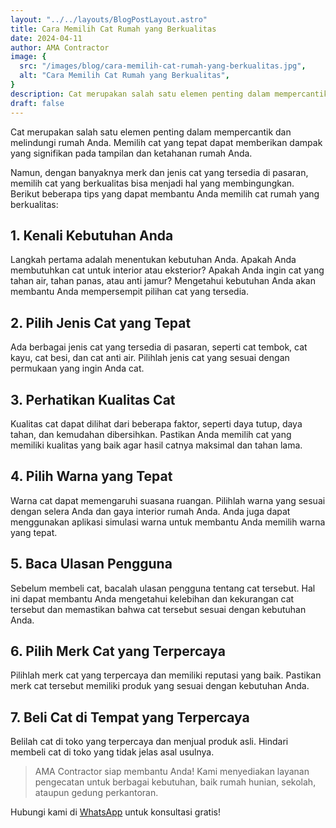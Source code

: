 ```yaml
---
layout: "../../layouts/BlogPostLayout.astro"
title: Cara Memilih Cat Rumah yang Berkualitas
date: 2024-04-11
author: AMA Contractor
image: {
  src: "/images/blog/cara-memilih-cat-rumah-yang-berkualitas.jpg",
  alt: "Cara Memilih Cat Rumah yang Berkualitas",
}
description: Cat merupakan salah satu elemen penting dalam mempercantik dan melindungi rumah Anda. Memilih cat yang tepat dapat memberikan dampak yang signifikan pada tampilan dan ketahanan rumah Anda.
draft: false
---
```


Cat merupakan salah satu elemen penting dalam mempercantik dan melindungi rumah Anda. Memilih cat yang tepat dapat memberikan dampak yang signifikan pada tampilan dan ketahanan rumah Anda.

Namun, dengan banyaknya merk dan jenis cat yang tersedia di pasaran, memilih cat yang berkualitas bisa menjadi hal yang membingungkan. Berikut beberapa tips yang dapat membantu Anda memilih cat rumah yang berkualitas:

## 1\. Kenali Kebutuhan Anda ##

Langkah pertama adalah menentukan kebutuhan Anda. Apakah Anda membutuhkan cat untuk interior atau eksterior? Apakah Anda ingin cat yang tahan air, tahan panas, atau anti jamur? Mengetahui kebutuhan Anda akan membantu Anda mempersempit pilihan cat yang tersedia.

## 2\. Pilih Jenis Cat yang Tepat ##

Ada berbagai jenis cat yang tersedia di pasaran, seperti cat tembok, cat kayu, cat besi, dan cat anti air. Pilihlah jenis cat yang sesuai dengan permukaan yang ingin Anda cat.

## 3\. Perhatikan Kualitas Cat ##

Kualitas cat dapat dilihat dari beberapa faktor, seperti daya tutup, daya tahan, dan kemudahan dibersihkan. Pastikan Anda memilih cat yang memiliki kualitas yang baik agar hasil catnya maksimal dan tahan lama.

## 4\. Pilih Warna yang Tepat ##

Warna cat dapat memengaruhi suasana ruangan. Pilihlah warna yang sesuai dengan selera Anda dan gaya interior rumah Anda. Anda juga dapat menggunakan aplikasi simulasi warna untuk membantu Anda memilih warna yang tepat.

## 5\. Baca Ulasan Pengguna ##

Sebelum membeli cat, bacalah ulasan pengguna tentang cat tersebut. Hal ini dapat membantu Anda mengetahui kelebihan dan kekurangan cat tersebut dan memastikan bahwa cat tersebut sesuai dengan kebutuhan Anda.

## 6\. Pilih Merk Cat yang Terpercaya ##

Pilihlah merk cat yang terpercaya dan memiliki reputasi yang baik. Pastikan merk cat tersebut memiliki produk yang sesuai dengan kebutuhan Anda.

## 7\. Beli Cat di Tempat yang Terpercaya ##

Belilah cat di toko yang terpercaya dan menjual produk asli. Hindari membeli cat di toko yang tidak jelas asal usulnya.

> AMA Contractor siap membantu Anda! Kami menyediakan layanan pengecatan untuk berbagai kebutuhan, baik rumah hunian, sekolah, ataupun gedung perkantoran.

Hubungi kami di [WhatsApp](https://api.whatsapp.com/send?phone=6285780007121text=Halo%20saya%20ingin%20konsultasi%20tentang) untuk konsultasi gratis!